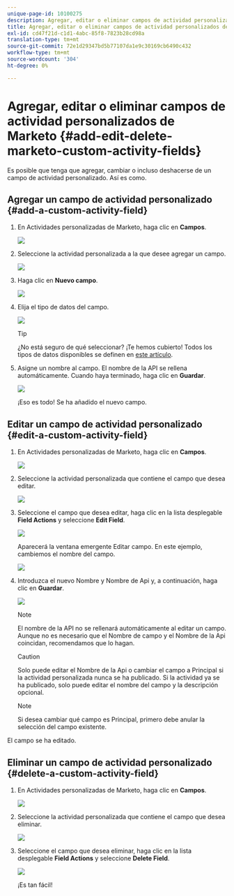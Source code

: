 ```yaml
---
unique-page-id: 10100275
description: Agregar, editar o eliminar campos de actividad personalizados de Marketo - Documentos de Marketo - Documentación del producto
title: Agregar, editar o eliminar campos de actividad personalizados de Marketo
exl-id: cd47f21d-c1d1-4abc-85f8-7823b28cd98a
translation-type: tm+mt
source-git-commit: 72e1d29347bd5b77107da1e9c30169cb6490c432
workflow-type: tm+mt
source-wordcount: '304'
ht-degree: 0%

---
```


# Agregar, editar o eliminar campos de actividad personalizados de Marketo {#add-edit-delete-marketo-custom-activity-fields}

Es posible que tenga que agregar, cambiar o incluso deshacerse de un campo de actividad personalizado. Así es como.

## Agregar un campo de actividad personalizado {#add-a-custom-activity-field}

1. En Actividades personalizadas de Marketo, haga clic en **Campos**.

   ![](assets/one-3.png)

1. Seleccione la actividad personalizada a la que desee agregar un campo.

   ![](assets/two-3.png)

1. Haga clic en **Nuevo campo**.

   ![](assets/three-3.png)

1. Elija el tipo de datos del campo.

   ![](assets/four-3.png)

   >[!TIP]
   >
   >¿No está seguro de qué seleccionar? ¡Te hemos cubierto! Todos los tipos de datos disponibles se definen en [este artículo](/help/marketo/product-docs/administration/field-management/custom-field-type-glossary.md).

1. Asigne un nombre al campo. El nombre de la API se rellena automáticamente. Cuando haya terminado, haga clic en **Guardar**.

   ![](assets/five-3.png)

   ¡Eso es todo! Se ha añadido el nuevo campo.

## Editar un campo de actividad personalizado {#edit-a-custom-activity-field}

1. En Actividades personalizadas de Marketo, haga clic en **Campos**.

   ![](assets/one-3.png)

1. Seleccione la actividad personalizada que contiene el campo que desea editar.

   ![](assets/seven.png)

1. Seleccione el campo que desea editar, haga clic en la lista desplegable **Field Actions** y seleccione **Edit Field**.

   ![](assets/eight.png)

   Aparecerá la ventana emergente Editar campo. En este ejemplo, cambiemos el nombre del campo.

   ![](assets/nine.png)

1. Introduzca el nuevo Nombre y Nombre de Api y, a continuación, haga clic en **Guardar**.

   ![](assets/ten.png)

   >[!NOTE]
   >
   >El nombre de la API no se rellenará automáticamente al editar un campo. Aunque no es necesario que el Nombre de campo y el Nombre de la Api coincidan, recomendamos que lo hagan.

   >[!CAUTION]
   >
   >Solo puede editar el Nombre de la Api o cambiar el campo a Principal si la actividad personalizada nunca se ha publicado. Si la actividad ya se ha publicado, solo puede editar el nombre del campo y la descripción opcional.

   >[!NOTE]
   >
   >Si desea cambiar qué campo es Principal, primero debe anular la selección del campo existente.

El campo se ha editado.

## Eliminar un campo de actividad personalizado {#delete-a-custom-activity-field}

1. En Actividades personalizadas de Marketo, haga clic en **Campos**.

   ![](assets/one-3.png)

1. Seleccione la actividad personalizada que contiene el campo que desea eliminar.

   ![](assets/twelve.png)

1. Seleccione el campo que desea eliminar, haga clic en la lista desplegable **Field Actions** y seleccione **Delete Field**.

   ![](assets/thirteen.png)

   ¡Es tan fácil!
